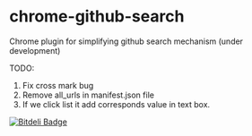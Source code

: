 # chrome-github-search
Chrome plugin for simplifying github search mechanism (under development)

TODO:

1. Fix cross mark bug
2. Remove all_urls in manifest.json file
3. If we click list it add corresponds value in text box.


[![Bitdeli Badge](https://d2weczhvl823v0.cloudfront.net/senthilporunan/chrome-github-search/trend.png)](https://bitdeli.com/free "Bitdeli Badge")

